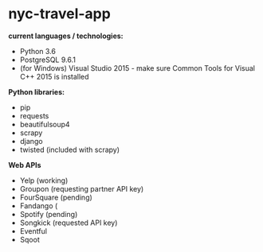 #
**nyc-travel-app**
==================
**current languages / technologies:**

- Python 3.6
- PostgreSQL 9.6.1
- (for Windows) Visual Studio 2015 - make sure Common Tools for Visual C++ 2015 is installed

**Python libraries:**

- pip
- requests
- beautifulsoup4
- scrapy
- django
- twisted (included with scrapy)

**Web APIs**

- Yelp (working)
- Groupon (requesting partner API key)
- FourSquare (pending)
- Fandango (
- Spotify (pending)
- Songkick (requested API key)
- Eventful
- Sqoot
